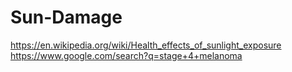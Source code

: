 # Sun-Damage
https://en.wikipedia.org/wiki/Health_effects_of_sunlight_exposure https://www.google.com/search?q=stage+4+melanoma 

